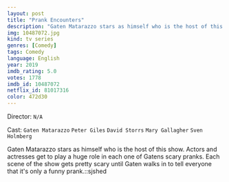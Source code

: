```yaml
---
layout: post
title: "Prank Encounters"
description: "Gaten Matarazzo stars as himself who is the host of this show. Actors and actresses get to play a huge role in each one of Gatens scary pranks. Each scene of the show gets pretty scary until Gaten walks in to tell everyone that it's only a funny prank..."
img: 10487072.jpg
kind: tv series
genres: [Comedy]
tags: Comedy 
language: English
year: 2019
imdb_rating: 5.0
votes: 1778
imdb_id: 10487072
netflix_id: 81017316
color: 472d30
---
```

Director: `N/A`  

Cast: `Gaten Matarazzo` `Peter Giles` `David Storrs` `Mary Gallagher` `Sven Holmberg` 

Gaten Matarazzo stars as himself who is the host of this show. Actors and actresses get to play a huge role in each one of Gatens scary pranks. Each scene of the show gets pretty scary until Gaten walks in to tell everyone that it's only a funny prank.::sjshed